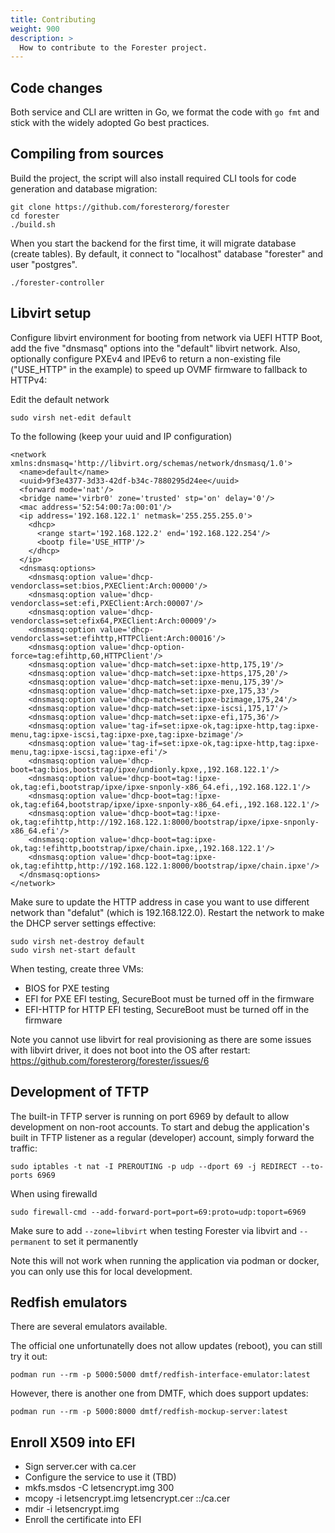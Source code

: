 ```yaml
---
title: Contributing
weight: 900
description: >
  How to contribute to the Forester project.
---
```


## Code changes

Both service and CLI are written in Go, we format the code with `go fmt` and stick with the widely adopted Go best practices.

## Compiling from sources

Build the project, the script will also install required CLI tools for code generation and database migration:

    git clone https://github.com/foresterorg/forester
    cd forester
    ./build.sh

When you start the backend for the first time, it will migrate database (create tables). By default, it connect to "localhost" database "forester" and user "postgres".

    ./forester-controller

## Libvirt setup

Configure libvirt environment for booting from network via UEFI HTTP Boot, add the five "dnsmasq" options into the "default" libvirt network. Also, optionally configure PXEv4 and IPEv6 to return a non-existing file ("USE_HTTP" in the example) to speed up OVMF firmware to fallback to HTTPv4:

Edit the default network

    sudo virsh net-edit default

To the following (keep your uuid and IP configuration)

    <network xmlns:dnsmasq='http://libvirt.org/schemas/network/dnsmasq/1.0'>
      <name>default</name>
      <uuid>9f3e4377-3d33-42df-b34c-7880295d24ee</uuid>
      <forward mode='nat'/>
      <bridge name='virbr0' zone='trusted' stp='on' delay='0'/>
      <mac address='52:54:00:7a:00:01'/>
      <ip address='192.168.122.1' netmask='255.255.255.0'>
        <dhcp>
          <range start='192.168.122.2' end='192.168.122.254'/>
          <bootp file='USE_HTTP'/>
        </dhcp>
      </ip>
      <dnsmasq:options>
        <dnsmasq:option value='dhcp-vendorclass=set:bios,PXEClient:Arch:00000'/>
        <dnsmasq:option value='dhcp-vendorclass=set:efi,PXEClient:Arch:00007'/>
        <dnsmasq:option value='dhcp-vendorclass=set:efix64,PXEClient:Arch:00009'/>
        <dnsmasq:option value='dhcp-vendorclass=set:efihttp,HTTPClient:Arch:00016'/>
        <dnsmasq:option value='dhcp-option-force=tag:efihttp,60,HTTPClient'/>
        <dnsmasq:option value='dhcp-match=set:ipxe-http,175,19'/>
        <dnsmasq:option value='dhcp-match=set:ipxe-https,175,20'/>
        <dnsmasq:option value='dhcp-match=set:ipxe-menu,175,39'/>
        <dnsmasq:option value='dhcp-match=set:ipxe-pxe,175,33'/>
        <dnsmasq:option value='dhcp-match=set:ipxe-bzimage,175,24'/>
        <dnsmasq:option value='dhcp-match=set:ipxe-iscsi,175,17'/>
        <dnsmasq:option value='dhcp-match=set:ipxe-efi,175,36'/>
        <dnsmasq:option value='tag-if=set:ipxe-ok,tag:ipxe-http,tag:ipxe-menu,tag:ipxe-iscsi,tag:ipxe-pxe,tag:ipxe-bzimage'/>
        <dnsmasq:option value='tag-if=set:ipxe-ok,tag:ipxe-http,tag:ipxe-menu,tag:ipxe-iscsi,tag:ipxe-efi'/>
        <dnsmasq:option value='dhcp-boot=tag:bios,bootstrap/ipxe/undionly.kpxe,,192.168.122.1'/>
        <dnsmasq:option value='dhcp-boot=tag:!ipxe-ok,tag:efi,bootstrap/ipxe/ipxe-snponly-x86_64.efi,,192.168.122.1'/>
        <dnsmasq:option value='dhcp-boot=tag:!ipxe-ok,tag:efi64,bootstrap/ipxe/ipxe-snponly-x86_64.efi,,192.168.122.1'/>
        <dnsmasq:option value='dhcp-boot=tag:!ipxe-ok,tag:efihttp,http://192.168.122.1:8000/bootstrap/ipxe/ipxe-snponly-x86_64.efi'/>
        <dnsmasq:option value='dhcp-boot=tag:ipxe-ok,tag:!efihttp,bootstrap/ipxe/chain.ipxe,,192.168.122.1'/>
        <dnsmasq:option value='dhcp-boot=tag:ipxe-ok,tag:efihttp,http://192.168.122.1:8000/bootstrap/ipxe/chain.ipxe'/>
      </dnsmasq:options>
    </network>

Make sure to update the HTTP address in case you want to use different network than "defalut" (which is 192.168.122.0). Restart the network to make the DHCP server settings effective:

    sudo virsh net-destroy default
    sudo virsh net-start default

When testing, create three VMs:

* BIOS for PXE testing
* EFI for PXE EFI testing, SecureBoot must be turned off in the firmware
* EFI-HTTP for HTTP EFI testing, SecureBoot must be turned off in the firmware

Note you cannot use libvirt for real provisioning as there are some issues with libvirt driver, it does not boot into the OS after restart: https://github.com/foresterorg/forester/issues/6

## Development of TFTP

The built-in TFTP server is running on port 6969 by default to allow development on non-root accounts. To start and debug the application's built in TFTP listener as a regular (developer) account, simply forward the traffic:

    sudo iptables -t nat -I PREROUTING -p udp --dport 69 -j REDIRECT --to-ports 6969

When using firewalld

    sudo firewall-cmd --add-forward-port=port=69:proto=udp:toport=6969

Make sure to add `--zone=libvirt` when testing Forester via libvirt and `--permanent` to set it permanently

Note this will not work when running the application via podman or docker, you can only use this for local development.

## Redfish emulators

There are several emulators available.

The official one unfortunatelly does not allow updates (reboot), you can still try it out:

    podman run --rm -p 5000:5000 dmtf/redfish-interface-emulator:latest

However, there is another one from DMTF, which does support updates:

    podman run --rm -p 5000:8000 dmtf/redfish-mockup-server:latest

## Enroll X509 into EFI

- Sign server.cer with ca.cer
- Configure the service to use it (TBD)
- mkfs.msdos -C letsencrypt.img 300
- mcopy -i letsencrypt.img letsencrypt.cer ::/ca.cer
- mdir -i letsencrypt.img
- Enroll the certificate into EFI

